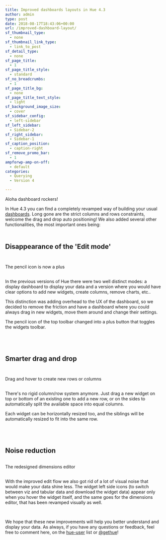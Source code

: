 ```yaml
---
title: Improved dashboards layouts in Hue 4.3
author: admin
type: post
date: 2018-08-17T18:43:06+00:00
url: /improved-dashboard-layout/
sf_thumbnail_type:
  - none
sf_thumbnail_link_type:
  - link_to_post
sf_detail_type:
  - none
sf_page_title:
  - 1
sf_page_title_style:
  - standard
sf_no_breadcrumbs:
  - 1
sf_page_title_bg:
  - none
sf_page_title_text_style:
  - light
sf_background_image_size:
  - cover
sf_sidebar_config:
  - left-sidebar
sf_left_sidebar:
  - Sidebar-2
sf_right_sidebar:
  - Sidebar-1
sf_caption_position:
  - caption-right
sf_remove_promo_bar:
  - 1
ampforwp-amp-on-off:
  - default
categories:
  - Querying
  - Version 4

---
```

Aloha dashboard rockers!

In Hue 4.3 you can find a completely revamped way of building your usual [dashboards][1]. Long gone are the strict columns and rows constraints, welcome the drag and drop auto positioning! We also added several other functionalities, the most important ones being:

<h2 style="margin-top: 50px;">
  Disappearance of the 'Edit mode'
</h2>

<div class="wp-caption aligncenter" style="margin-top: 30px; margin-bottom: 30px;">
  <p>
    <img data-gifffer="https://cdn.gethue.com/uploads/2018/08/dashboard_layout_edit.gif"  />
  </p>

  <p class="wp-caption-text">
    The pencil icon is now a plus
  </p>
</div>

In the previous versions of Hue there were two well distinct modes: a display dashboard to display your data and a version where you would have clear options to add new widgets, create columns, remove charts, etc..

This distinction was adding overhead to the UX of the dashboard, so we decided to remove the friction and have a dashboard where you could always drag in new widgets, move them around and change their settings.

The pencil icon of the top toolbar changed into a plus button that toggles the widgets toolbar.

&nbsp;

<h2 style="margin-top: 50px;">
  Smarter drag and drop
</h2>

<div class="wp-caption aligncenter" style="margin-top: 30px; margin-bottom: 30px;">
  <p>
    <img data-gifffer="https://cdn.gethue.com/uploads/2018/08/dashboard_layout_dnd.gif"  />
  </p>

  <p class="wp-caption-text">
    Drag and hover to create new rows or columns
  </p>
</div>

There's no rigid column/row system anymore. Just drag a new widget on top or bottom of an existing one to add a new row, or on the sides to automatically split the available space into equal columns.

Each widget can be horizontally resized too, and the siblings will be automatically resized to fit into the same row.

&nbsp;

<h2 style="margin-top: 50px;">
  Noise reduction
</h2>

<div class="wp-caption aligncenter" style="margin-bottom: 30px;">
  <p>
    <img data-gifffer="https://cdn.gethue.com/uploads/2018/08/dashboard_layout_dimensions.gif"  />
  </p>

  <p class="wp-caption-text">
    The redesigned dimensions editor
  </p>
</div>

With the improved edit flow we also got rid of a lot of visual noise that would make your data shine less. The widget left side icons (to switch between viz and tabular data and download the widget data) appear only when you hover the widget itself, and the same goes for the dimensions editor, that has been revamped visually as well.

&nbsp;

We hope that these new improvements will help you better understand and display your data. As always, if you have any questions or feedback, feel free to comment here, on the [hue-user][2] list or [@gethue][3]!

 [1]: https://gethue.com/search-dashboards/
 [2]: http://groups.google.com/a/cloudera.org/group/hue-user
 [3]: https://twitter.com/gethue
